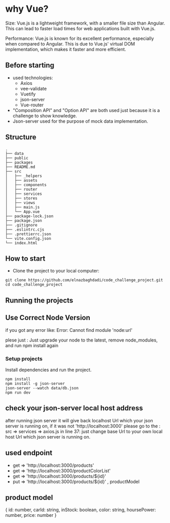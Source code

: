 # why Vue?

Size: Vue.js is a lightweight framework, with a smaller file size than Angular. This can lead to faster load times for web applications built with Vue.js.

Performance: Vue.js is known for its excellent performance, especially when compared to Angular. This is due to Vue.js' virtual DOM implementation, which makes it faster and more efficient.

## Before starting

- used technologies:
  - Axios
  - vee-validate
  - Vuetify
  - json-server
  - Vue-router
- "Composition API" and "Option API" are both used just because it is a challenge to show knowledge.
- Json-server used for the purpose of mock data implementation.

## Structure

```
.
├── data
├── public
├── packages
├── README.md
├── src
│   ├── _helpers
│   ├── assets
│   ├── components
│   ├── router
│   ├── services
│   ├── stores
│   ├── views
│   ├── main.js
│   └── App.vue
├── package-lock.json
├── package.json
├── .gitignore
├── .eslintrc.cjs
├── .prettierrc.json
└── vite.config.json
└── index.html
```

## How to start

- Clone the project to your local computer:

```
git clone https://github.com/elnazbaghdadi/code_challenge_project.git
cd code_challenge_project
```

## Running the projects

## Use Correct Node Version

if you got any error like:
Error: Cannot find module 'node:url'

plese just :
Just upgrade your node to the latest, remove node_modules, and run npm install again

### Setup projects

Install dependencies and run the project.

```
npm install
npm install -g json-server
json-server --watch data/db.json
npm run dev
```

## check your json-server local host address

after running json server it will give back localhost Url which your json server is running on, if it was not 'http://localhost:3000' please go to the :
src => services => axios.js
in line 37:
just change base Url to your own local host Url which json server is running on.

## used endpoint

- get => 'http://localhost:3000/products'
- get => 'http://localhost:3000/productColorList'
- get => 'http://localhost:3000/products/${id}'
- put => 'http://localhost:3000/products/${id}' , productModel

## product model

{
id: number,
carId: string,
inStock: boolean,
color: string,
hoursePower: number,
price: number
}
